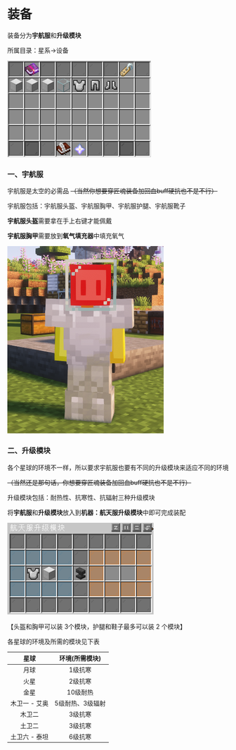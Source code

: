 # 装备

装备分为**宇航服**和**升级模块**

所属目录：星系→设备

![所属目录：星系→设备](image/2-1.png)

### 一、宇航服

宇航服是太空的必需品 ~~（当然你想要穿匠魂装备加回血buff硬抗也不是不行）~~

宇航服包括：宇航服头盔、宇航服胸甲、宇航服护腿、宇航服靴子

**宇航服头盔**需要拿在手上右键才能佩戴

**宇航服胸甲**需要放到**氧气填充器**中填充氧气

![穿戴好宇航服的玩家](image/6.png)

### 二、升级模块

各个星球的环境不一样，所以要求宇航服也要有不同的升级模块来适应不同的环境 

~~（当然还是那句话，你想要穿匠魂装备加回血buff硬抗也不是不行）~~

升级模块包括：耐热性、抗寒性、抗辐射三种升级模块

将**宇航服**和**升级模块**放入到**机器：航天服升级模块**中即可完成装配

![机器：航天服升级模块](image/2-2.png)

【头盔和胸甲可以装 3个模块，护腿和鞋子最多可以装 2 个模块】

各星球的环境及所需的模块见下表

|     星球      |  环境(所需模块)  |
| :-----------: | :--------------: |
|     月球      |     1级抗寒      |
|     火星      |     2级抗寒      |
|     金星      |     10级耐热     |
| 木卫一 - 艾奥 | 5级耐热、3级辐射 |
|    木卫二     |     3级抗寒      |
|    土卫二     |     3级抗寒      |
| 土卫六 - 泰坦 |     6级抗寒      |

